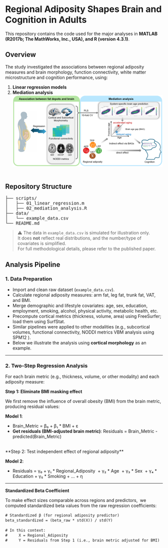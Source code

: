 
# Regional Adiposity Shapes Brain and Cognition in Adults 

This repository contains the code used for the major analyses in **MATLAB (R2017b; The MathWorks, Inc., USA), and R (version 4.3.1)**.    

## Overview

The study investigated the associations between regional adiposity measures and brain morphology, function connectivity, white matter microstructure and cognition performance, using:  
1. **Linear regression models**
2. **Mediation analysis**
![image](Workflow.png)  

## Repository Structure

<pre>
├── scripts/
│   ├── 01_linear_regression.m  
│   ├── 02_mediation_analysis.R  
├── data/
│   └── example_data.csv
└── README.md      
</pre>

> ⚠️ The data in `example_data.csv` is simulated for illustration only.  
> It does **not** reflect real distributions, and the number/type of covariates is simplified.  
> For full methodological details, please refer to the published paper.  



## Analysis Pipeline 

### 1. Data Preparation  
- Import and clean raw dataset (`example_data.csv`).
- Calculate regional adiposity measures: arm fat, leg fat, trunk fat, VAT, and BMI.
- Merge demographic and lifestyle covariates: age, sex, education, employment, smoking, alcohol, physical activity, metabolic health, etc.
- Precompute cortical metrics (thickness, volume, area) using FreeSurfer; load them using SurfStat.
- Similar pipelines were applied to other modalities (e.g., subcortical volumes, functional connectivity, NODDI metrics VBM analysis using SPM12 ).  
- Below we illustrate the analysis using **cortical morphology** as an example.  

---

### 2. Two-Step Regression Analysis   

For each brain metric (e.g., thickness, volume, or other modality) and each adiposity measure:

**Step 1: Eliminate BMI masking effect**  

We first remove the influence of overall obesity (BMI) from the brain metric, producing residual values:

**Model 1**:  
- Brain_Metric = β₀ + β₁ * BMI + ε  
- **Get residuals (BMI-adjusted brain metric)**: Residuals = Brain_Metric - predicted(Brain_Metric)

<br>
**Step 2: Test independent effect of regional adiposity** 

**Model 2**:  
- Residuals = γ₀ + γ₁ * Regional_Adiposity  
                    + γ₂ * Age  
                    + γ₃ * Sex  
                    + γ₄ * Education
                    + γ₅ * Smoking
                    + ... + η  

---

**Standardized Beta Coefficient**  

To make effect sizes comparable across regions and predictors,  
we computed standardized beta values from the raw regression coefficients:  

```
# Standardized β (for regional adiposity predictor)
beta_standardized = (beta_raw * std(X)) / std(Y)

# In this context:
#     X = Regional_Adiposity
#     Y = Residuals from Step 1 (i.e., brain metric adjusted for BMI)
```
